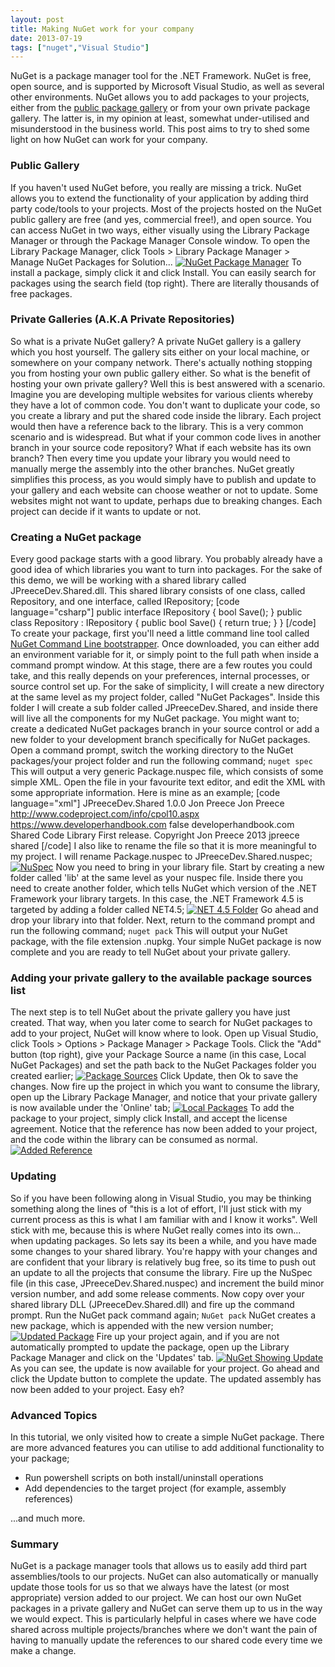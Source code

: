 ```yaml
---
layout: post
title: Making NuGet work for your company
date: 2013-07-19
tags: ["nuget","Visual Studio"]
---
```


NuGet is a package manager tool for the .NET Framework.  NuGet is free, open source, and is supported by Microsoft Visual Studio, as well as several other environments. NuGet allows you to add packages to your projects, either from the [public package gallery](http://nuget.org/ "NuGet Package Gallery") or from your own private package gallery.  The latter is, in my opinion at least, somewhat under-utilised and misunderstood in the business world.  This post aims to try to shed some light on how NuGet can work for your company.

### **Public Gallery**

If you haven't used NuGet before, you really are missing a trick.  NuGet allows you to extend the functionality of your application by adding third party code/tools to your projects.  Most of the projects hosted on the NuGet public gallery are free (and yes, commercial free!), and open source. You can access NuGet in two ways, either visually using the Library Package Manager or through the Package Manager Console window. To open the Library Package Manager, click Tools > Library Package Manager > Manage NuGet Packages for Solution... [![NuGet Package Manager](https://developerhandbook.com/wp-content/uploads/2013/07/nugetpackagemanager1.png)](nugetpackagemanager1.png) To install a package, simply click it and click Install.  You can easily search for packages using the search field (top right).  There are literally thousands of free packages.

### **Private Galleries (A.K.A Private Repositories)**

So what is a private NuGet gallery? A private NuGet gallery is a gallery which you host yourself. The gallery sits either on your local machine, or somewhere on your company network. There's actually nothing stopping you from hosting your own public gallery either. So what is the benefit of hosting your own private gallery?  Well this is best answered with a scenario.  Imagine you are developing multiple websites for various clients whereby they have a lot of common code.  You don't want to duplicate your code, so you create a library and put the shared code inside the library.  Each project would then have a reference back to the library.  This is a very common scenario and is widespread.  But what if your common code lives in another branch in your source code repository?  What if each website has its own branch?  Then every time you update your library you would need to manually merge the assembly into the other branches.  NuGet greatly simplifies this process, as you would simply have to publish and update to your gallery and each website can choose weather or not to update.  Some websites might not want to update, perhaps due to breaking changes.  Each project can decide if it wants to update or not.

### **Creating a NuGet package**

Every good package starts with a good library.  You probably already have a good idea of which libraries you want to turn into packages.  For the sake of this demo, we will be working with a shared library called JPreeceDev.Shared.dll.  This shared library consists of one class, called Repository, and one interface, called IRepository; [code language="csharp"] public interface IRepository { bool Save(); } public class Repository : IRepository { public bool Save() { return true; } } [/code] To create your package, first you'll need a little command line tool called [NuGet Command Line bootstrapper](http://nuget.codeplex.com/releases/view/58939 "NuGet Command Line Bootstrapper"). Once downloaded, you can either add an environment variable for it, or simply point to the full path when inside a command prompt window. At this stage, there are a few routes you could take, and this really depends on your preferences, internal processes, or source control set up. For the sake of simplicity, I will create a new directory at the same level as my project folder, called "NuGet Packages". Inside this folder I will create a sub folder called JPreeceDev.Shared, and inside there will live all the components for my NuGet package. You might want to; create a dedicated NuGet packages branch in your source control or add a new folder to your development branch specifically for NuGet packages. Open a command prompt, switch the working directory to the NuGet packages/your project folder and run the following command; `nuget spec` This will output a very generic Package.nuspec file, which consists of some simple XML. Open the file in your favourite text editor, and edit the XML with some appropriate information. Here is mine as an example; [code language="xml"] <?xml version="1.0"?> <package> <metadata> <id>JPreeceDev.Shared</id> <version>1.0.0</version> <authors>Jon Preece</authors> <owners>Jon Preece</owners> <licenseUrl>http://www.codeproject.com/info/cpol10.aspx</licenseUrl> <projectUrl>https://www.developerhandbook.com</projectUrl> <requireLicenseAcceptance>false</requireLicenseAcceptance> <description>developerhandbook.com Shared Code Library</description> <releaseNotes>First release.</releaseNotes> <copyright>Copyright Jon Preece 2013</copyright> <tags>jpreece shared</tags> </metadata> </package> [/code] I also like to rename the file so that it is more meaningful to my project. I will rename Package.nuspec to JPreeceDev.Shared.nuspec; [![NuSpec](https://developerhandbook.com/wp-content/uploads/2013/07/nuspec1.png)](nuspec1.png) Now you need to bring in your library file. Start by creating a new folder called 'lib' at the same level as your nuspec file. Inside there you need to create another folder, which tells NuGet which version of the .NET Framework your library targets. In this case, the .NET Framework 4.5 is targeted by adding a folder called NET4.5; [![NET 4.5 Folder](https://developerhandbook.com/wp-content/uploads/2013/07/net45folder1.png)](net45folder1.png) Go ahead and drop your library into that folder. Next, return to the command prompt and run the following command; `nuget pack` This will output your NuGet package, with the file extension .nupkg. Your simple NuGet package is now complete and you are ready to tell NuGet about your private gallery.

### **Adding your private gallery to the available package sources list**

The next step is to tell NuGet about the private gallery you have just created. That way, when you later come to search for NuGet packages to add to your project, NuGet will know where to look. Open up Visual Studio, click Tools > Options > Package Manager > Package Tools. Click the "Add" button (top right), give your Package Source a name (in this case, Local NuGet Packages) and set the path back to the NuGet Packages folder you created earlier; [![Package Sources](https://developerhandbook.com/wp-content/uploads/2013/07/packagesources1.png)](packagesources1.png) Click Update, then Ok to save the changes. Now fire up the project in which you want to consume the library, open up the Library Package Manager, and notice that your private gallery is now available under the 'Online' tab; [![Local Packages](https://developerhandbook.com/wp-content/uploads/2013/07/localpackages1.png)](localpackages1.png) To add the package to your project, simply click Install, and accept the license agreement. Notice that the reference has now been added to your project, and the code within the library can be consumed as normal. [![Added Reference](https://developerhandbook.com/wp-content/uploads/2013/07/addedreference1.png)](addedreference1.png)  

### **Updating**

So if you have been following along in Visual Studio, you may be thinking something along the lines of "this is a lot of effort, I'll just stick with my current process as this is what I am familiar with and I know it works". Well stick with me, because this is where NuGet really comes into its own... when updating packages. So lets say its been a while, and you have made some changes to your shared library. You're happy with your changes and are confident that your library is relatively bug free, so its time to push out an update to all the projects that consume the library. Fire up the NuSpec file (in this case, JPreeceDev.Shared.nuspec) and increment the build minor version number, and add some release comments. Now copy over your shared library DLL (JPreeceDev.Shared.dll) and fire up the command prompt. Run the NuGet pack command again; `NuGet pack` NuGet creates a new package, which is appended with the new version number; [![Updated Package](https://developerhandbook.com/wp-content/uploads/2013/07/updatedpackage1.png)](updatedpackage1.png) Fire up your project again, and if you are not automatically prompted to update the package, open up the Library Package Manager and click on the 'Updates' tab. [![NuGet Showing Update](https://developerhandbook.com/wp-content/uploads/2013/07/nugetshowingupdate1.png)](nugetshowingupdate1.png) As you can see, the update is now available for your project. Go ahead and click the Update button to complete the update. The updated assembly has now been added to your project. Easy eh?

### **Advanced Topics**

In this tutorial, we only visited how to create a simple NuGet package. There are more advanced features you can utilise to add additional functionality to your package;

*   Run powershell scripts on both install/uninstall operations
*   Add dependencies to the target project (for example, assembly references)

...and much more.

### **Summary**

NuGet is a package manager tools that allows us to easily add third part assemblies/tools to our projects. NuGet can also automatically or manually update those tools for us so that we always have the latest (or most appropriate) version added to our project. We can host our own NuGet packages in a private gallery and NuGet can serve them up to us in the way we would expect. This is particularly helpful in cases where we have code shared across multiple projects/branches where we don't want the pain of having to manually update the references to our shared code every time we make a change.